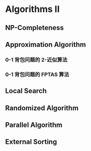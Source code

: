 # Algorithms II

## NP-Completeness

## Approximation Algorithm

### 0-1 背包问题的 2-近似算法

### 0-1 背包问题的 FPTAS 算法

## Local Search

## Randomized Algorithm

## Parallel Algorithm

## External Sorting
